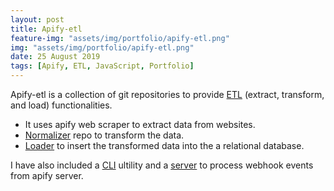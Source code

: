```yaml
---
layout: post
title: Apify-etl
feature-img: "assets/img/portfolio/apify-etl.png"
img: "assets/img/portfolio/apify-etl.png"
date: 25 August 2019
tags: [Apify, ETL, JavaScript, Portfolio]
---
```


Apify-etl is a collection of git repositories to provide [ETL](https://github.com/wchen02/apify-etl-lib) (extract, transform, and load) functionalities. 
- It uses apify web scraper to extract data from websites. 
- [Normalizer](https://github.com/wchen02/normalizer) repo to transform the data.
- [Loader](https://github.com/wchen02/loader) to insert the transformed data into the a relational database.

I have also included a [CLI](https://github.com/wchen02/apify-etl-cli) ultility and a [server](https://github.com/wchen02/apify-etl-server) to process webhook events from apify server.